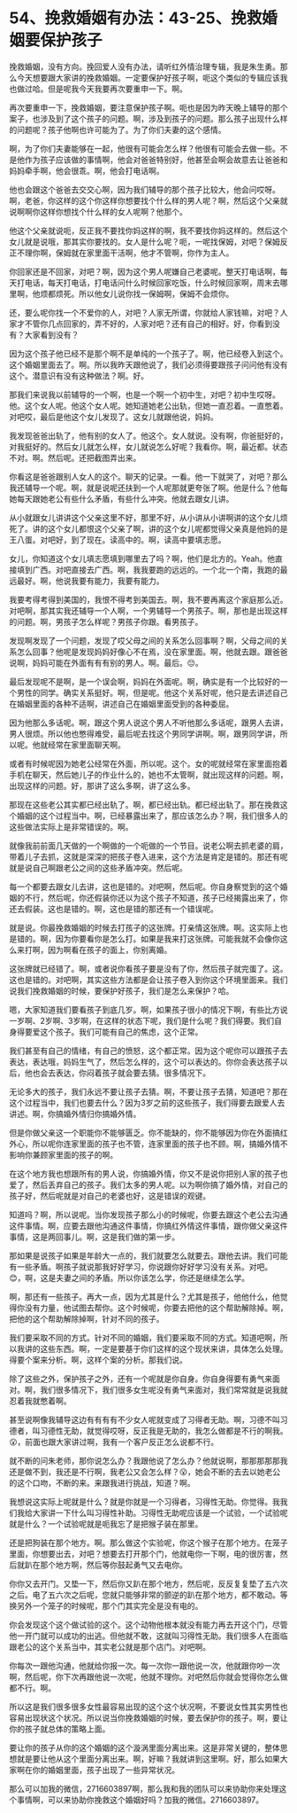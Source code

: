 # 54、挽救婚姻有办法：43-25、挽救婚姻要保护孩子

挽救婚姻，没有方向。挽回爱人没有办法，请听红外情治理专辑，我是朱生勇。那么今天想要跟大家讲的挽救婚姻。一定要保护好孩子啊，呃这个类似的专辑应该我也做过哈。但是呢我今天我要再次要重申一下。啊。

再次要重申一下，挽救婚姻，要注意保护孩子啊。呃也是因为昨天晚上辅导的那个案子，也涉及到了这个孩子的问题。啊，涉及到孩子的问题。那么孩子出现什么样的问题呢？孩子他啊也许可能为了。为了你们夫妻的这个感情。

啊，为了你们夫妻能够在一起，他很有可能会怎么样？他很有可能会去做一些。不是他作为孩子应该做的事情啊，他会对爸爸特别好，他甚至会啊会故意去让爸爸和妈妈牵手啊，他会很乖。啊，他会打电话啊。

他也会跟这个爸爸去交交心啊，因为我们辅导的那个孩子比较大，他会问哎呀。啊，老爸，你这样的这个你这样你想要找个什么样的男人呢？啊，然后这个父亲就说啊啊你这样你想找个什么样的女人呢啊？他那个。

他这个父亲就说呃，反正我不要找你妈这样的啊，我不要找你妈这样的。然后这个女儿就是说哦，那其实你要找的。女人是什么呢？呃，一呢找保姆，对吧？保姆反正不理你啊，保姆就在家里面干活啊，他才不管啊，你作为主人。

你回家还是不回家，对吧？啊，因为这个男人呢嫌自己老婆呢。整天打电话啊，每天打电话，每天打电话，打电话问什么时候回家吃饭，什么时候回家啊，周末去哪里啊，他烦都烦死。所以他女儿说你找一保姆啊，保姆不会烦你。

还，要么呢你找一个不爱你的人，对吧？人家无所谓，你就给人家钱嘛，对吧？人家才不管你几点回家的，弄不好的，人家对吧？还有自己的相好。好，你看到没有？大家看到没有？

因为这个孩子他已经不是那个啊不是单纯的一个孩子了。啊，他已经卷入到这个。这个婚姻里面去了。啊。所以我昨天跟他说了，我们必须得要跟孩子问问他有没有这个。潜意识有没有这种做法？啊。好。

那我们来说我以前辅导的一个啊，也是一个啊一个初中生，对吧？初中生哎呀。他。这个女人呢。他这个女人呢。她知道她老公出轨，但她一直忍着。一直憋着。对吧哎，最后是他这个女儿发现了。这女儿就跟他说，妈妈。

我发现爸爸出轨了，他有别的女人了。他这个。女人就说。没有啊，你爸挺好的，对我挺好的。然后女儿就怎么样，女儿就说怎么好呢？我看你。啊，最近都。状态不对。啊。然后呢。还把截图弄出来。

你看这是爸爸跟别人女人的这个。聊天的记录。一看。他一下就哭了，对吧？那么我还辅导一个呢。啊，就是说呢还扶到一个人呢那就更夸张了啊。他是什么？他每她每天跟她老公有些什么矛盾，有些什么冲突。他就去跟女儿讲。

从小就跟女儿讲讲这个父亲这里不好，那里不好，从小讲从小讲啊讲的这个女儿烦死了。讲的这个女儿都恨这个父亲了啊，讲的这个女儿呢都觉得父亲真是他妈的是王八蛋。对吧好，到了现在。读高中的。啊，读高中要填志愿。

女儿，你知道这个女儿填志愿填到哪里去了吗？啊，他们是北方的。Yeah。他直接填到广西。对吧直接去广西。啊，我我要跑的远远的。一个北一个南，我跑的最远最好。啊，他说我要有能力，我要有能力。

我要考得考得到美国的，我恨不得考到美国去。啊，我不要再离这个家庭那么近。对吧啊，那其实我还辅导一个人啊，一个男辅导一个男孩子。啊，那也是出现这样的问题。啊，男孩子怎么样呢？男孩子你跟。看男孩子。

发现啊发现了一个问题，发现了哎父母之间的关系怎么回事啊？啊，父母之间的关系怎么回事？他呢是发现妈妈好像心不在焉，没在家里面。啊，他就去跟。跟爸爸说啊，妈妈可能在外面有有有别的男人。啊。最后。😔。

最后发现呢不是啊，是一个误会啊，妈妈在外面呢。啊，确实是有一个比较好的一个男性的同学。确实关系挺好。啊，但是呢。他这个关系好呢，他只是去讲述自己在婚姻里面的各种不适啊，讲述自己在婚姻里面受到的各种委屈。

因为他那么多话呢。啊，跟这个男人说这个男人不听他那么多话呢，跟男人去讲，男人很烦。所以他也憋得难受，最后呢去找这个男同学讲啊。啊，跟男同学讲，所以呢。他就经常在家里面聊天啊。

或者有时候呢因为她老公经常在外面，所以呢。这个。女的呢就经常在家里面抱着手机在聊天，然后她儿子的作业什么的，她也不太管啊，就出现这样的问题。啊，出现这样的问题。好，那讲了这么多啊，讲了这么多。

那现在这些老公其实都已经出轨了。啊，都已经出轨。都已经出轨了。那在挽救这个婚姻的这个过程当中。啊，已经暴露出来了，那应该怎么办？啊，我们很多人的这些做法实际上是非常错误的。啊。

就像我前前面几天做的一个啊做的一个呃做的一个节目。说老公啊去抓老婆的肩，带着儿子去抓，这就是深深的把孩子卷入进来，这个方法是肯定是错的。那还有呢就是说自己啊跟老公之间的这些矛盾冲突。然后呢。

每一个都要去跟女儿去讲，这也是错的。对吧啊，然后呢。你自身察觉到的这个婚姻的不行，然后呢，你还假装你还以为这个孩子不知道，孩子已经揭露出来了，你还去假装。这也是错的。啊，这也是错的那还有一个错误呢。

就是说。你最挽救婚姻的时候去打孩子的这张牌。打亲情这张牌。啊。这实际上也是错的。啊，因为你要看你是怎么打。如果是我来打这张牌。可能我就不会像你这么来打啊，因为啊看在孩子的面上，你别离婚。

这张牌就已经错了。啊，或者说你看孩子要是没有了你，然后孩子就完蛋了。这。这也是错的。对吧啊，其实这些方法都是会让孩子卷入到你这个环境里面来。我们说我们挽救婚姻的时候，要保护好孩子，我们是怎么来保护？哈。

嗯，大家知道我们要看孩子到底几岁。啊，如果孩子很小的情况下啊，有些比方说一岁啊、2岁啊、3岁啊，在这样的状态下呢，我们是什么呢？我们得要。我们自身得要爱这个孩子。我们可能有自己的焦虑，这个正常。

我们甚至有自己的情绪，有自己的愤怒，这个都正常。因为这个呢你可以跟孩子去表达，表达哦，妈妈生气了，然后怎么样的，这个可以表达的。你你会表达孩子以后，他也会去表达，你闷着孩子就会要去猜。很多情况下。

无论多大的孩子，我们永远不要让孩子去猜。啊，不要让孩子去猜，知道吧？那在这个过程当中，我们也要去什么？因为3岁之前的这些孩子，我们得要去跟爱人去讲述。啊，你搞婚外情归你搞婚外情。

但是你做父亲这一个职能你不能够匮乏。你不能缺的，你不能够因为你在外面搞红外心，所以呢你连家里面的孩子也不管，连家里面的孩子也不顾。啊，搞婚外情不影响你兼顾家里面的孩子的啊。

在这个地方我也想跟所有的男人说，你搞婚外情，你又不是说你把别人家的孩子也爱了，然后丢弃自己的孩子。我们太多的男人呢。以为啊你搞了婚外情，对自己的孩子好，然后呢就是对自己的老婆也好，这是错误的观键。

知道吗？啊，所以说呢。当你发现孩子那么小的时候呢，你要去跟这个老公去沟通这件事情。啊，应要去跟他沟通这件事情，你搞红外情这件事情，跟你做父亲这件事情，这是两回事儿。啊，这是我们做的第一步。

那如果是说孩子如果是年龄大一点的，我们就要怎么就要去。跟他去讲。我们可能有一些矛盾。啊孩子就说那我好好学习，你说跟你好好学习没有关系。对吧。😊，啊，这是夫妻之间的矛盾。所以你该怎么学，你还是继续怎么学。

啊，那还有一些孩子。再大一点，因为尤其是什么？尤其是孩子，他他什么，他觉得你没有力量，他试图去帮你。这个时候呢，你要去把他的这个帮助解除掉。啊，把他的这个帮助解除掉啊，针对不同的孩子。

我们要采取不同的方式。针对不同的婚姻，我们要采取不同的方式。知道吧啊，所以我讲的这些东西。啊，一定是要基于你们这样的这个现状来讲，具体怎么处理。得要个案来分析。啊，这样个案的分析。那我们说。

除了这些之外，保护孩子之外，还有一个呢就是你自身。你自身得要有勇气来面对。啊，我们很多情况下，我们很多女生呢没有勇气来面对，我们常常就是说我就忍着我就憋着啊。

甚至说啊像我辅导这边有有有有不少女人呢就变成了习得者无助。啊，习德不叫习德者，叫习德性无助，就觉得哎呀，反正我是无助的，我怎么做都是不行的啊我。😮，前面也跟大家讲过啊，我有一个客户反正怎么说都不行。

就不断的问朱老师，那你说怎么办？我跟他说了怎么办？他就说啊，那那那那那我还是做不到，我还是不行啊，我老公又会怎么样？😮，她会不断的去去以她老公的这个口吻，不断的来。来跟我进行挑战，知道？啊。

我想说这实际上呢就是什么？就是你就是一个习得者，习得性无助。你觉得。我我们我给大家讲一下什么叫习得性补助。习得性无助呢应该是一个试验，一个试验呢就是什么？一个试验呢就是呃我忘了是把猴子装在那里。

还是把狗装在那个地方。啊。那么做这个实验呢，你这个猴子在那个地方。在笼子里面，你想要出去，对吧？想要去打开那个门，他就电你一下啊，电的很厉害，然后就趴在那个地方啊，然后等你鼓起勇气又去电你。

你你又去开门。又垫一下，然后你又趴在那个地方，然后呢，反反复复垫了五六次之后。电了五六次之后呢，您就只能够非常的颤逆的趴在那个地方，都不敢动。等换另外一个笼子的时候呢，那个门其实完全是没有电的。

你会发现这个这个做试验的这个。这个动物他根本就没有能力再去开这个门，尽管他一开门就可以成功的出逃。但他就不敢，这就叫习得性无助。我们很多人在面临跟老公的这个关系当中，其实老公就是那个店门。对吧啊。

你每次一跟他沟通，他就给你报一次。每一次你一跟他说一次，他就跟你吵一次啊，然后呢，你下次再跟他说一次呢，他就不理你。对吧然后你就会觉得你怎么做都不行。啊。

所以这是我们很多很多女性最容易出现的这个这个状况啊，不要说女性其实男性也容易出现状这个状况。所以说当你挽救婚姻的时候，要去保护你的孩子。啊，要让你的孩子就总体的策略上面。

要让你的孩子从你的这个婚姻的这个漩涡里面分离出来。这是非常关键的，整体思想就是要让他从这个里面分离出来。啊，好嘛？我就讲到这里啊。好，那么如果大家啊在你的婚姻里面，孩子出现了一些异常状况。

那么可以加我的微信，2716603897啊，那么我和我的团队可以来协助你来处理这个事情啊，可以来协助你挽救这个婚姻好吗？加我的微信。2716603897。

